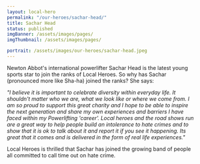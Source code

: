 ```yaml
---
layout: local-hero
permalink: "/our-heroes/sachar-head/"
title: Sachar Head
status: published
imgBanner: /assets/images/pages/
imgThumbnail: /assets/images/pages/

portrait: /assets/images/our-heroes/sachar-head.jpeg
---
```


Newton Abbot's international powerlifter Sachar Head is the latest young sports star to join the ranks of Local Heroes.  So why has Sachar (pronounced more like Sha-ha) joined the ranks? She says:

*"I believe it is important to celebrate diversity within everyday life. It shouldn't matter who we are, what we look like or where we come from. I am so proud to support this great charity and I hope to be able to inspire the next generation and share my own experiences and barriers I have faced within my Powerlifting 'career'. Local heroes and the road shows run are a great way to help people build an intolerance to hate crimes and to show that it is ok to talk about it and report it if you see it happening. Its great that it comes and is delivered in the form of real life experiences."*

Local Heroes is thrilled that Sachar has joined the growing band of people all committed to call time out on hate crime.
